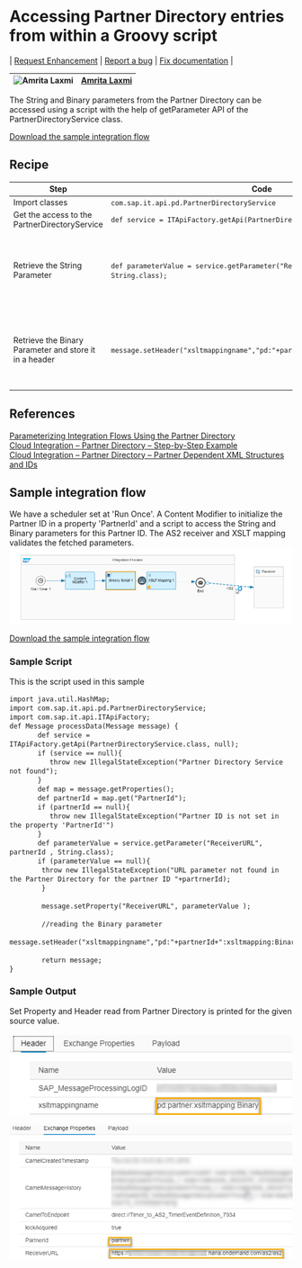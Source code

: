 # Accessing Partner Directory entries from within a Groovy script

\| [Request Enhancement](https://github.wdf.sap.corp/integration-pm/cloud-integration-flow-samples/issues/new?assignees=&labels=Recipe%20Fix,enhancement&template=recipe-request.md&title=Improve%20Accessing%20Partner%20Directory%20entries%20from%20within%20a%20Groovy%20script) \| [Report a bug](https://github.wdf.sap.corp/integration-pm/cloud-integration-flow-samples/issues/new?assignees=&labels=Recipe%20Fix,bug&template=bug_report.md&title=Issue%20with%20Accessing%20Partner%20Directory%20entries%20from%20within%20a%20Groovy%20script) \| [Fix documentation](https://github.wdf.sap.corp/integration-pm/cloud-integration-flow-samples/issues/new?assignees=&labels=Recipe%20Fix,documentation&template=bug_report.md&title=Docu%20fix%20Accessing%20Partner%20Directory%20entries%20from%20within%20a%20Groovy%20script) \|

![Amrita Laxmi](https://github.wdf.sap.corp/i069413.png?size=50)|[Amrita Laxmi](https://github.wdf.sap.corp/i069413 )|
----|----|

The String and Binary parameters from the Partner Directory can be accessed using a script with the help of getParameter API of the PartnerDirectoryService class.

[Download the sample integration flow](AccessingPDEntries.zip)

## Recipe

Step|Code|Why?
----|----|----
Import classes | ```com.sap.it.api.pd.PartnerDirectoryService``` |
Get the access to the PartnerDirectoryService | ```def service = ITApiFactory.getApi(PartnerDirectoryService.class, null);``` |
Retrieve the String Parameter| ```def parameterValue = service.getParameter("ReceiverURL", partnerId , String.class);```| Fetches the Receiver address from the parameter Id 'ReceiverURL' and Partner Id that is available in the Partner Directory
Retrieve the Binary Parameter and store it in a header | ```message.setHeader("xsltmappingname","pd:"+partnerId+":xsltmapping:Binary");```| Fetches the Partner Directory URI for accessing the XSL Transformation and stores it in header 'xsltmappingname'

## References
[Parameterizing Integration Flows Using the Partner Directory](https://help.sap.com/viewer/368c481cd6954bdfa5d0435479fd4eaf/Cloud/en-US/b7812a546ab14de6aa0a7c919d8272bb.html/)\
[Cloud Integration – Partner Directory – Step-by-Step Example](https://blogs.sap.com/2017/07/25/cloud-integration-partner-directory-step-by-step-example/)\
[Cloud Integration – Partner Directory – Partner Dependent XML Structures and IDs](https://blogs.sap.com/2017/08/22/cloud-integration-partner-directory-partner-dependent-xml-structures-and-ids/)

## Sample integration flow
We have a scheduler set at 'Run Once'. A Content Modifier to initialize the Partner ID in a property 'PartnerId' and a script to access the String and Binary parameters for this Partner ID. The AS2 receiver and XSLT mapping validates the fetched parameters.\
![iflowimage](AccessingPDEntries.jpg)

[Download the sample integration flow](AccessingPDEntries.zip)

### Sample Script
This is the script used in this sample
``` import com.sap.gateway.ip.core.customdev.util.Message;
import java.util.HashMap;
import com.sap.it.api.pd.PartnerDirectoryService;
import com.sap.it.api.ITApiFactory;
def Message processData(Message message) {
       def service = ITApiFactory.getApi(PartnerDirectoryService.class, null);
       if (service == null){
          throw new IllegalStateException("Partner Directory Service not found");
       }
       def map = message.getProperties();
       def partnerId = map.get("PartnerId");
       if (partnerId == null){
          throw new IllegalStateException("Partner ID is not set in the property 'PartnerId'")      
       }
       def parameterValue = service.getParameter("ReceiverURL", partnerId , String.class);
       if (parameterValue == null){
        throw new IllegalStateException("URL parameter not found in the Partner Directory for the partner ID "+partrnerId);      
        }

        message.setProperty("ReceiverURL", parameterValue );

        //reading the Binary parameter
        message.setHeader("xsltmappingname","pd:"+partnerId+":xsltmapping:Binary");

        return message;
}
```

### Sample Output
Set Property and Header read from Partner Directory is printed for the given source value.\
\
![Output Image](SetHeader.jpg)

![Output Image](SetProperty.jpg)
